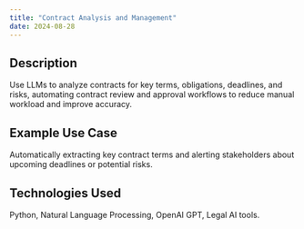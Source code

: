 ```yaml
---
title: "Contract Analysis and Management"
date: 2024-08-28
---
```


## Description
Use LLMs to analyze contracts for key terms, obligations, deadlines, and risks, automating contract review and approval workflows to reduce manual workload and improve accuracy.

## Example Use Case
Automatically extracting key contract terms and alerting stakeholders about upcoming deadlines or potential risks.

## Technologies Used
Python, Natural Language Processing, OpenAI GPT, Legal AI tools.

<!-- ## Pricing, Time Frame, and Revisions

| Service                         | Pricing                | Time Frame | Revisions                                      |
|---------------------------------|------------------------|------------|-------------------------------------------------|
| Contract Analysis Workflow      | $800 - $1500 per workflow | 2-4 weeks  | Up to 2 revisions for improving extraction accuracy | -->
